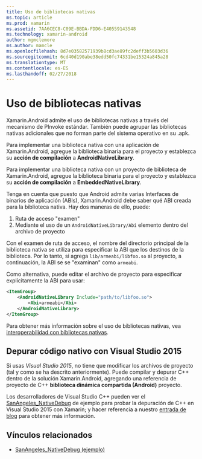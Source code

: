 ```yaml
---
title: Uso de bibliotecas nativas
ms.topic: article
ms.prod: xamarin
ms.assetid: 7AA6CEC8-C09E-BBDA-FDD6-E40559143548
ms.technology: xamarin-android
author: mgmclemore
ms.author: mamcle
ms.openlocfilehash: 8d7e03582571939b8cd3ae89fc2deff3b5603d36
ms.sourcegitcommit: 6cd40d190abe38edd50fc74331be15324a845a28
ms.translationtype: MT
ms.contentlocale: es-ES
ms.lasthandoff: 02/27/2018
---
```

# <a name="using-native-libraries"></a>Uso de bibliotecas nativas

Xamarin.Android admite el uso de bibliotecas nativas a través del mecanismo de PInvoke estándar. También puede agrupar las bibliotecas nativas adicionales que no forman parte del sistema operativo en su .apk.

Para implementar una biblioteca nativa con una aplicación de Xamarin.Android, agregue la biblioteca binaria para el proyecto y establezca su **acción de compilación** a **AndroidNativeLibrary**.

Para implementar una biblioteca nativa con un proyecto de biblioteca de Xamarin.Android, agregue la biblioteca binaria para el proyecto y establezca su **acción de compilación** a **EmbeddedNativeLibrary**.

Tenga en cuenta que puesto que Android admite varias Interfaces de binarios de aplicación (ABIs), Xamarin.Android debe saber qué ABI creada para la biblioteca nativa.
Hay dos maneras de ello, puede:

1.  Ruta de acceso "examen"
1.  Mediante el uso de un `AndroidNativeLibrary/Abi` elemento dentro del archivo de proyecto


Con el examen de ruta de acceso, el nombre del directorio principal de la biblioteca nativa se utiliza para especificar la ABI que los destinos de la biblioteca. Por lo tanto, si agrega `lib/armeabi/libfoo.so` al proyecto, a continuación, la ABI se se "examinan" como `armeabi`.

Como alternativa, puede editar el archivo de proyecto para especificar explícitamente la ABI para usar:

```xml
<ItemGroup>
    <AndroidNativeLibrary Include="path/to/libfoo.so">
        <Abi>armeabi</Abi>
    </AndroidNativeLibrary>
</ItemGroup>
```

Para obtener más información sobre el uso de bibliotecas nativas, vea [interoperabilidad con bibliotecas nativas](http://www.mono-project.com/docs/advanced/pinvoke/).

## <a name="debugging-native-code-with-visual-studio-2015"></a>Depurar código nativo con Visual Studio 2015

Si usas *Visual Studio 2015*, no tiene que modificar los archivos de proyecto (tal y como se ha descrito anteriormente).
Puede compilar y depurar C++ dentro de la solución Xamarin.Android, agregando una referencia de proyecto de C++ **biblioteca dinámica compartida (Android)** proyecto.

Los desarrolladores de Visual Studio C++ pueden ver el [SanAngeles_NativeDebug](https://developer.xamarin.com/samples/monodroid/SanAngeles_NDK/) de ejemplo para probar la depuración de C++ en Visual Studio 2015 con Xamarin; y hacer referencia a nuestro [entrada de blog](https://blog.xamarin.com/build-and-debug-c-libraries-in-xamarin-android-apps-with-visual-studio-2015/) para obtener más información.



## <a name="related-links"></a>Vínculos relacionados

- [SanAngeles_NativeDebug (ejemplo)](https://developer.xamarin.com/samples/monodroid/SanAngeles_NDK/)
